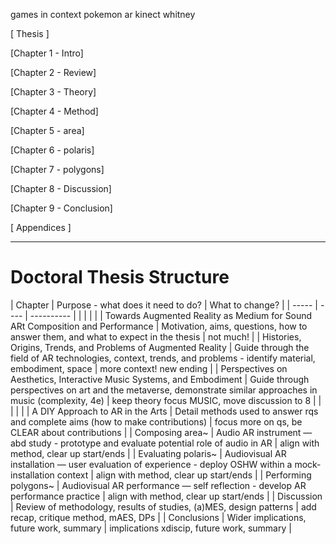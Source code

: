 games in context
pokemon ar
kinect whitney

 [ Thesis ]
<!--    Archiving
        [x]     Statement on contenta availability -> email for access
        [ ]     Remove links to github in study chapters now that repo is at start
        [ ]     bfg scrub repo of .bib for filepath opsec
        Figures 4h 
        [ ]     Find sources for all figures used so far
        [ ]     Create Figure List
        [ ]     Add new figures to all chapters
            [ ] polaris Unity / Pd
            [ ] polygons Unity / Pd
            [ ] Discussion xrtspace new website
        [ ]     Figure placement, stacking, hspace etc.
        [ ]     Landscape wholepage figures
        [ ]     Captions for detail, copy from text two sentences max
        Tables 1h
        [ ]     Convert tables to LaTeX
        Punctuation 1h
        [ ]     Standardise quotation mark style in LaTeX
            [ ]     Single or double (British / American)
            [ ]     Fix to ` ' or `` ''
        [ ]     Check for double spcaes
        
        Narrative / Voice 2h
        [ ]     Read chapter beginning / ends
        [ ]     1st or 3rd person?
        [ ]     Tenses
        LaTeX 2h
        [ ]     Enable hbox/vbox warnings and check all
        [ ]     Long chap subtitle layout
        [ ]     Decide on clearpages and newpages and blankpages
        [ ]     acronyms
        [x]     Chapter styling, 
        [x]     Chapter Quote styling
        [x]     CHECK ALL \autofills in doctoral-thesis.tex
        Vocabulary 1h
        [ ]     User, performer, immersant.
        [ ]     Another but I forgot
        [ ]     Archive zenodo
        Abstract 30m
        [x]     Complete abstract text
        [x]     abstract.tex layout and choose on name (summary?)
        Frontmatter 1h
        [x]     Complete acknowledgements
                [x] include projects and urls from all 3 studies
        [x]     publications.tex add and layout
        [x] Citations 2h
        [x]     Check all citations in Zotero and in .bib
        [x]     Decide on bibliography style
        [x]     host bilbow et al on github.io or zenodo
        Footnotes 30m
        [x]     Use of website links for non-citing material
                [x]     2 moma?
                [x]     5 aftershokz
                [x]     5 karma
                [x]     5 max
                [x]     5 winer
                [x]     5 espressif
                [x]     5 ircam add foortnote keep cite
                [x]     5 icst add footnote keep cite
                [x]     5 leapmotion 2016
                [x]     5 leapmotion 2017
                [x]     5 UL 2020a
                [x]     5 UL 2020
                [x]     5 rode
--->
 [Chapter 1 - Intro]
<!--    [ ]     Add working definitions
        [ ]     Re-draft
        [x]     Chapter Quote
--->
 [Chapter 2 - Review]
<!--    [ ]     Chapter Quote
        Include
        [ ]     Tanaka
        [ ]     Shaw
        [ ]     turchet hamilton and camci 2021
        [ ]     More context
--->
 [Chapter 3 - Theory]
<!--    [ ]     Trim quotes
        [x]     Chapter Quote
--->
 [Chapter 4 - Method]
<!--    [ ]     Chapter Quote
        [ ]     Look back at Miro diagram
--->
 [Chapter 5 - area]
<!--    [ ]     Chapter Quote
        Documentation
        [ ]     Include study blog, repo, and wiki links.
        Other
        [ ]     Re-draft
        [ ]     Link to theory
        [ ]     Link to design patterns
--->
 [Chapter 6 - polaris]
<!--    [ ]     Chapter Quote
        Documentation
        [ ]     Include study blog, repo, and wiki links.
        Other
        [ ]     Re-draft
        [ ]     Link to theory
        [ ]     Link to design patterns
        [ ]     iframes -> explain and do screenshots
        Ethics Statement
        [ ]     Pull what you want and move rest to appendix?
--->
 [Chapter 7 - polygons]
<!--    Documentation
        [ ]     Include study blog, repo, and wiki links.
        Other
        [ ]     Tidy Pd patches - rename click+-
        [ ]     Tidy .cs scripts
        [ ]     Link fig: to github scripts and pd patches
        [ ]     Add Vincs <- dance and visuals but not music
        [ ]     Add Amy Brandon <- ar headset performances and preprint, as well as 2018a
        [x]     Chapter Quote
--->
 [Chapter 8 - Discussion]
<!--    Other
        [ ]     Re-Draft design patterns
        [ ]     EXPLAIN OOD
        [ ]     Consequences dp?
        [ ]     Include Ali Heston's framework for designing XR

        [ ]     ADD STUDY EVIDENCE TO THIS CHAPTER NOW
        [ ]     Move patterns to new chapter
        [x]     Chapter Quote
--->
 [Chapter 9 - Conclusion]
<!--    
        [ ]     Chapter Quote
--->
 [ Appendices ]
<!--    LaTeX
        [ ]     Add labels, back-link
        polaris
        [ ]     Redraft Ethics statement >> move to 4
        Create GitHub wikis
        [x]     area
        [x]     polaris
        [x]     polygons
        Complete GitHub wikis
        [x]     area
                [x]     audio interface
        [x]     polaris
        [x]     polygons
        Layout
        [x]     Decide on appendix layout (Repository -> Thesis)
        area
        [x]     Guide
        [x]     List of videos
        [x]     List of recordings
        [x]     Blog
        [x]     Link to blog, repository, wiki
        [x]     Code
        polaris
        [x]     Guide
        [x]     Blog
        [x]     List of videos
        [x]     Link to blog, repository, wiki
        [x]     Code
        [x]     Polaris Study Content
        polygons
        [x]     Guide
        [x]     List of videos
        [x]     Blog
        [x]     Link to blog, repository, wiki
        [x]     Code
--->
--------




























# Doctoral Thesis Structure
| Chapter                                                                       | Purpose - what does it need to do?                                                                               | What to change?                                |
|
----- |
---- |
---------- |
|                                                                               |                                                                                                                  |                                                |
| Towards Augmented Reality as Medium for Sound ARt Composition and Performance | Motivation, aims, questions, how to answer them, and what to expect in the thesis                                | not much!                                      |
| Histories, Origins, Trends, and Problems of Augmented Reality                 | Guide through the field of AR technologies, context, trends, and problems - identify material, embodiment, space | more context! new ending                       |
| Perspectives on Aesthetics, Interactive Music Systems, and Embodiment         | Guide through perspectives on art and the metaverse, demonstrate similar approaches in music (complexity, 4e)    | keep theory focus MUSIC, move discussion to 8  |
|                                                                               |                                                                                                                  |                                                |
| A DIY Approach to AR in the Arts                                              | Detail methods used to answer rqs and complete aims (how to make contributions)                                  | focus more on qs, be CLEAR about contributions |
| Composing area~                                                               | Audio AR instrument — abd study - prototype and evaluate potential role of audio in AR                           | align with method, clear up start/ends         |
| Evaluating polaris~                                                           | Audiovisual AR installation — user evaluation of experience - deploy OSHW within a mock-installation context     | align with method, clear up start/ends         |
| Performing polygons~                                                          | Audiovisual AR performance — self reflection - develop AR performance practice                                   | align with method, clear up start/ends         |
| Discussion                                                                    | Review of methodology, results of studies, (a)MES, design patterns                                               | add recap, critique method, mAES, DPs          |
| Conclusions                                                                   | Wider implications, future work, summary                                                                         | implications xdiscip, future work, summary     |